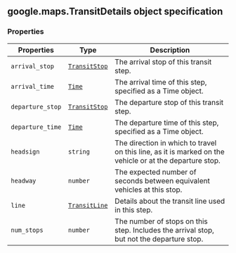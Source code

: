 <h2 id="TransitDetails">
google.maps.TransitDetails
object specification
</h2><h3>Properties</h3><table summary="interface TransitDetails - Properties" width="100%">
<thead>
<tr><th>Properties</th>
<th>Type</th>
<th>Description</th>
</tr></thead>
<tbody>
<tr>
<td><code>arrival_stop</code></td>
<td><code><a href="#TransitStop">TransitStop</a></code></td>
<td>The arrival stop of this transit step.</td>
</tr>
<tr>
<td><code>arrival_time</code></td>
<td><code><a href="#Time">Time</a></code></td>
<td>The arrival time of this step, specified as a Time object.</td>
</tr>
<tr>
<td><code>departure_stop</code></td>
<td><code><a href="#TransitStop">TransitStop</a></code></td>
<td>The departure stop of this transit step.</td>
</tr>
<tr>
<td><code>departure_time</code></td>
<td><code><a href="#Time">Time</a></code></td>
<td>The departure time of this step, specified as a Time object.</td>
</tr>
<tr>
<td><code>headsign</code></td>
<td><code>string</code></td>
<td>The direction in which to travel on this line, as it is marked on the vehicle or at the departure stop.</td>
</tr>
<tr>
<td><code>headway</code></td>
<td><code>number</code></td>
<td>The expected number of seconds between equivalent vehicles at this stop.</td>
</tr>
<tr>
<td><code>line</code></td>
<td><code><a href="#TransitLine">TransitLine</a></code></td>
<td>Details about the transit line used in this step.</td>
</tr>
<tr>
<td><code>num_stops</code></td>
<td><code>number</code></td>
<td>The number of stops on this step. Includes the arrival stop, but not the departure stop.</td>
</tr>
</tbody>
</table>